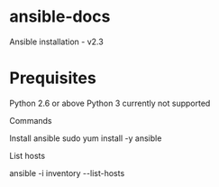 # ansible-docs
Ansible installation - v2.3

# Prequisites
Python 2.6 or above
Python 3 currently not supported

Commands

Install ansible
sudo yum install -y ansible

List hosts

ansible -i inventory --list-hosts

